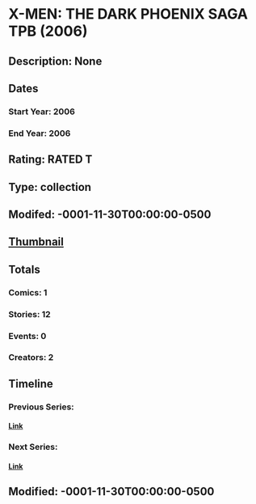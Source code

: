 # X-MEN: THE DARK PHOENIX SAGA TPB (2006)
## Description: None
## Dates
### Start Year: 2006
### End Year: 2006
## Rating: RATED T
## Type: collection
## Modifed: -0001-11-30T00:00:00-0500
## [Thumbnail](http://i.annihil.us/u/prod/marvel/i/mg/2/10/4bc5eede53ad2.jpg)
## Totals
### Comics: 1
### Stories: 12
### Events: 0
### Creators: 2
## Timeline
### Previous Series: 
#### [Link]()
### Next Series: 
#### [Link]()
## Modified: -0001-11-30T00:00:00-0500